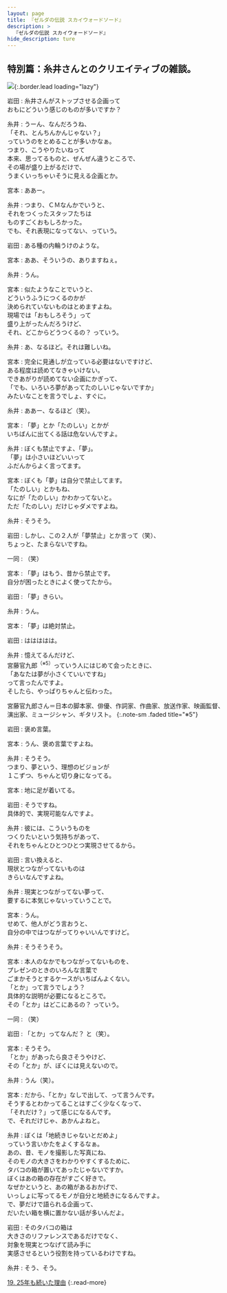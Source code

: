 ```yaml
---
layout: page
title: 『ゼルダの伝説 スカイウォードソード』
description: >
  『ゼルダの伝説 スカイウォードソード』
hide_description: ture
---
```


## 特別篇：糸井さんとのクリエイティブの雑談。

![](/interviews/jp/wii/souj/sp/img/mainvisual18.jpg){:.border.lead loading="lazy"}

岩田
: 糸井さんがストップさせる企画って<br>おもにどういう感じのものが多いですか？

糸井
: うーん、なんだろうね、<br>「それ、とんちんかんじゃない？」<br>っていうのをとめることが多いかなぁ。<br>つまり、こうやりたいねって<br>本来、思ってるものと、ぜんぜん違うところで、<br>その場が盛り上がるだけで、<br>うまくいっちゃいそうに見える企画とか。

宮本
: ああー。

糸井
: つまり、ＣＭなんかでいうと、<br>それをつくったスタッフたちは<br>ものすごくおもしろかった。<br>でも、それ表現になってない、っていう。

岩田
: ある種の内輪うけのような。

宮本
: ああ、そういうの、ありますねぇ。

糸井
: うん。

宮本
: 似たようなことでいうと、<br>どういうふうにつくるのかが<br>決められていないものはとめますよね。<br>現場では「おもしろそう」って<br>盛り上がったんだろうけど、<br>それ、どこからどうつくるの？ っていう。

糸井
: あ、なるほど。それは難しいね。

宮本
: 完全に見通しが立っている必要はないですけど、<br>ある程度は読めてなきゃいけない。<br>できあがりが読めてない企画にかぎって、<br>「でも、いろいろ夢があってたのしいじゃないですか」<br>みたいなことを言うでしょ、すぐに。

糸井
: ああー、なるほど（笑）。

宮本
: 「夢」とか「たのしい」とかが<br>いちばんに出てくる話は危ないんですよ。

糸井
: ぼくも禁止ですよ、「夢」。<br>「夢」は小さいほどいいって<br>ふだんからよく言ってます。

宮本
: ぼくも「夢」は自分で禁止してます。<br>「たのしい」とかもね、<br>なにが「たのしい」かわかってないと。<br>ただ「たのしい」だけじゃダメですよね。

糸井
: そうそう。

岩田
: しかし、この２人が「夢禁止」とか言って（笑）、<br>ちょっと、たまらないですね。

一同
: （笑）

宮本
: 「夢」はもう、昔から禁止です。<br>自分が困ったときによく使ってたから。

岩田
: 「夢」きらい。

糸井
: うん。

宮本
: 「夢」は絶対禁止。

岩田
: ははははは。

糸井
: 憶えてるんだけど、<br>宮藤官九郎<sup>（※5）</sup>っていう人にはじめて会ったときに、<br>「あなたは夢が小さくていいですね」<br>って言ったんですよ。<br>そしたら、やっぱりちゃんと伝わった。

宮藤官九郎さん＝日本の脚本家、俳優、作詞家、作曲家、放送作家、映画監督、演出家、ミュージシャン、ギタリスト。
{:.note-sm .faded title="※5"}

岩田
: 褒め言葉。

宮本
: うん、褒め言葉ですよね。

糸井
: そうそう。<br>つまり、夢という、理想のビジョンが<br>１こずつ、ちゃんと切り身になってる。

宮本
: 地に足が着いてる。

岩田
: そうですね。<br>具体的で、実現可能なんですよ。

糸井
: 彼には、こういうものを<br>つくりたいという気持ちがあって、<br>それをちゃんとひとつひとつ実現させてるから。

岩田
: 言い換えると、<br>現状とつながってないものは<br>きらいなんですよね。

糸井
: 現実とつながってない夢って、<br>要するに本気じゃないっていうことで。

宮本
: うん。<br>せめて、他人がどう言おうと、<br>自分の中ではつながってりゃいいんですけど。

糸井
: そうそうそう。

宮本
: 本人のなかでもつながってないものを、<br>プレゼンのときのいろんな言葉で<br>ごまかそうとするケースがいちばんよくない。<br>「とか」って言うでしょう？<br>具体的な説明が必要になるところで。<br>その「とか」はどこにあるの？ っていう。

一同
: （笑）

岩田
: 「とか」ってなんだ？ と（笑）。

宮本
: そうそう。<br>「とか」があったら良さそうやけど、<br>その「とか」が、ぼくには見えないので。

糸井
: うん（笑）。

宮本
: だから、「とか」なしで出して、って言うんです。<br>そうするとわかってることはすごく少なくなって、<br>「それだけ？」って感じになるんです。<br>で、それだけじゃ、あかんよねと。

糸井
: ぼくは「地続きじゃないとだめよ」<br>っていう言いかたをよくするなぁ。<br>あの、昔、モノを撮影した写真にね、<br>そのモノの大きさをわかりやすくするために、<br>タバコの箱が置いてあったじゃないですか。<br>ぼくはあの箱の存在がすごく好きで。<br>なぜかというと、あの箱があるおかげで、<br>いっしょに写ってるモノが自分と地続きになるんですよ。<br>で、夢だけで語られる企画って、<br>だいたい箱を横に置かない話が多いんだよ。

岩田
: そのタバコの箱は<br>大きさのリファレンスであるだけでなく、<br>対象を現実とつなげて読み手に<br>実感させるという役割を持っているわけですね。

糸井
: そう、そう。

[19. 25年も続いた理由](19.md)
{:.read-more}


